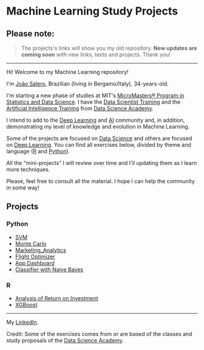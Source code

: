 # Machine Learning Study Projects

 ## Please note:
 > The projects's links will show you my old repository. **New updates are coming soon** with new links, texts and projects. 
 Thank you! 
 
 ---
 
 
 Hi! Welcome to my Machine Learning repository!
 
 I'm [João Salero](https://www.linkedin.com/in/jo%C3%A3o-s-37aa011a8/), Brazilian (living in Bergamo/Italy), 34-years-old.

 I'm starting a new phase of studies at MIT's [MicroMasters® Program in Statistics and Data Science](https://www.edx.org/micromasters/mitx-statistics-and-data-science). I have the
 [Data Scientist Training](https://www.datascienceacademy.com.br/bundle/formacao-cientista-de-dados) and the [Artificial Intelligence Training](https://www.datascienceacademy.com.br/bundle/formacao-inteligencia-artificial) from [Data Science Academy](https://www.datascienceacademy.com.br/).

 I intend to add to the [Deep Learning](https://en.wikipedia.org/wiki/Deep_learning) and [AI](https://en.wikipedia.org/wiki/Artificial_intelligence) community and, in addition, demonstrating my level of knowledge and evolution in Machine Learning. 

 Some of the projects are focused on [Data Science](https://en.wikipedia.org/wiki/Data_science) and others are focused on [Deep Learning](https://en.wikipedia.org/wiki/Deep_learning). You can find all exercises below, divided by theme and language ([R](https://www.r-project.org/) and [Python](https://www.python.org/)).

 All the “mini-projects” I will review over time and I'll updating them as I learn more techniques.

 Please, feel free to consult all the material. I hope I can help the community in some way!


## Projects
 ### Python
- [SVM](https://github.com/Joao-Salero/Data-Science-Projects/tree/master/SVM)
- [Monte Carlo](https://github.com/Joao-Salero/Data-Science-Projects/tree/master/MonteCarlo)
- [Marketing_Analytics](https://github.com/JoaoSalero-AI/Machine-Learning-Study-Projects/tree/master/Marketing_Analytics-AB_Test)
- [Flight Optimizer](https://github.com/JoaoSalero-AI/Machine-Learning-Study-Projects/tree/master/Flight_Optimazer)
- [App Dashboard](https://github.com/JoaoSalero-AI/Machine-Learning-Study-Projects/tree/master/App_Dashboard)
- [Classifier with Naive Bayes](https://github.com/JoaoSalero-AI/Machine-Learning-Study-Projects/tree/master/Classifier_with_Naive_Naive_Bayes) 

 ### R
- [Analysis of Return on Investment](https://github.com/JoaoSalero-AI/Machine-Learning-Study-Projects/tree/master/ROI_R)
- [XGBoost](https://github.com/JoaoSalero-AI/Machine-Learning-Study-Projects/tree/master/XGBoost)

---
My [LinkedIn](https://www.linkedin.com/in/jo%C3%A3o-s-37aa011a8/).

Credit: Some of the exercises comes from or are based of the classes and study proposals of the [Data Science Academy](https://www.datascienceacademy.com.br/).
